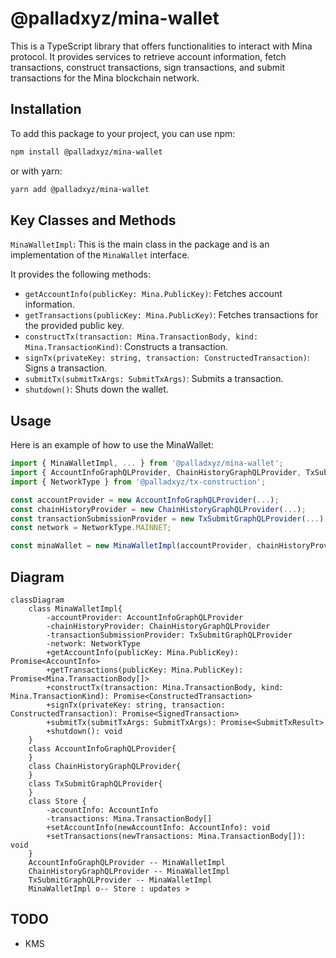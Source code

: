 # @palladxyz/mina-wallet

This is a TypeScript library that offers functionalities to interact with Mina protocol. It provides services to retrieve account information, fetch transactions, construct transactions, sign transactions, and submit transactions for the Mina blockchain network.

## Installation

To add this package to your project, you can use npm:

```bash
npm install @palladxyz/mina-wallet
```

or with yarn:

```bash
yarn add @palladxyz/mina-wallet
```

## Key Classes and Methods

`MinaWalletImpl`: This is the main class in the package and is an implementation of the `MinaWallet` interface.

It provides the following methods:

- `getAccountInfo(publicKey: Mina.PublicKey)`: Fetches account information.
- `getTransactions(publicKey: Mina.PublicKey)`: Fetches transactions for the provided public key.
- `constructTx(transaction: Mina.TransactionBody, kind: Mina.TransactionKind)`: Constructs a transaction.
- `signTx(privateKey: string, transaction: ConstructedTransaction)`: Signs a transaction.
- `submitTx(submitTxArgs: SubmitTxArgs)`: Submits a transaction.
- `shutdown()`: Shuts down the wallet.

## Usage

Here is an example of how to use the MinaWallet:

```typescript
import { MinaWalletImpl, ... } from '@palladxyz/mina-wallet';
import { AccountInfoGraphQLProvider, ChainHistoryGraphQLProvider, TxSubmitGraphQLProvider } from '@palladxyz/mina-graphql';
import { NetworkType } from '@palladxyz/tx-construction';

const accountProvider = new AccountInfoGraphQLProvider(...);
const chainHistoryProvider = new ChainHistoryGraphQLProvider(...);
const transactionSubmissionProvider = new TxSubmitGraphQLProvider(...);
const network = NetworkType.MAINNET;

const minaWallet = new MinaWalletImpl(accountProvider, chainHistoryProvider, transactionSubmissionProvider, network);
```

## Diagram

```mermaid
classDiagram
    class MinaWalletImpl{
        -accountProvider: AccountInfoGraphQLProvider
        -chainHistoryProvider: ChainHistoryGraphQLProvider
        -transactionSubmissionProvider: TxSubmitGraphQLProvider
        -network: NetworkType
        +getAccountInfo(publicKey: Mina.PublicKey): Promise<AccountInfo>
        +getTransactions(publicKey: Mina.PublicKey): Promise<Mina.TransactionBody[]>
        +constructTx(transaction: Mina.TransactionBody, kind: Mina.TransactionKind): Promise<ConstructedTransaction>
        +signTx(privateKey: string, transaction: ConstructedTransaction): Promise<SignedTransaction>
        +submitTx(submitTxArgs: SubmitTxArgs): Promise<SubmitTxResult>
        +shutdown(): void
    }
    class AccountInfoGraphQLProvider{
    }
    class ChainHistoryGraphQLProvider{
    }
    class TxSubmitGraphQLProvider{
    }
    class Store {
        -accountInfo: AccountInfo
        -transactions: Mina.TransactionBody[]
        +setAccountInfo(newAccountInfo: AccountInfo): void
        +setTransactions(newTransactions: Mina.TransactionBody[]): void
    }
    AccountInfoGraphQLProvider -- MinaWalletImpl
    ChainHistoryGraphQLProvider -- MinaWalletImpl
    TxSubmitGraphQLProvider -- MinaWalletImpl
    MinaWalletImpl o-- Store : updates >
```

## TODO

- KMS
